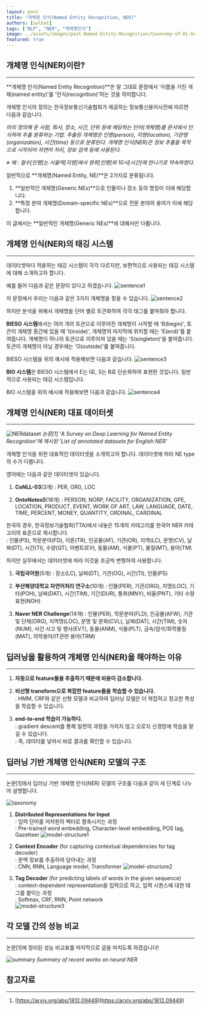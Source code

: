 ```yaml
---
layout: post 
title: "개체명 인식(Named Entity Recognition, NER)"
authors: [solbat]
tags: ["NLP", "NER", "개체명인식"]
image: ../assets/images/post-Named-Entity-Recognition/taxonomy-of-DL-based-NER.png
featured: true
---
```


## 개체명 인식(NER)이란?
---

**개체명 인식(Named Entity Recognition)**은 말 그대로 문장에서 '이름을 가진 개체(named entity)'를 '인식(recognition)'하는 것을 의미합니다.

개체명 인식의 정의는 한국정보통신기술협회가 제공하는 정보통신용어사전에 따르면 다음과 같습니다.

*미리 정의해 둔 사람, 회사, 장소, 시간, 단위 등에 해당하는 단어(개체명)를 문서에서 인식하여 추출 분류하는 기법. 추출된 개체명은 인명(person), 지명(location), 기관명(organization), 시간(time) 등으로 분류된다. 개체명 인식(NER)은 정보 추출을 목적으로 시작되어 자연어 처리, 정보 검색 등에 사용된다.*

*※ 예 : 철수[인명]는 서울역[지명]에서 영희[인명]와 10시[시간]에 만나기로 약속하였다.*

일반적으로 **개체명(Named Entity, NE)**은 2가지로 분류됩니다.

1) **일반적인 개체명(Generic NEs)**으로 인물이나 장소 등의 명칭이 이에 해당합니다.    
2) **특정 분야 개체명(Domain-specific NEs)**으로 전문 분야의 용어가 이에 해당합니다.

이 글에서는 **일반적인 개체명(Generic NEs)**에 대해서만 다룹니다.


## 개체명 인식(NER)의 태깅 시스템
---

데이터셋마다 적용하는 태깅 시스템이 각각 다르지만, 보편적으로 사용되는 태깅 시스템에 대해 소개하고자 합니다.

예를 들어 다음과 같은 문장이 있다고 하겠습니다.
![sentence1](../assets/images/post-Named-Entity-Recognition/sentence1.png)

이 문장에서 우리는 다음과 같은 3가지 개체명을 찾을 수 있습니다.
![sentence2](../assets/images/post-Named-Entity-Recognition/sentence2.png)

하지만 분석을 위해서 개체명을 단어 별로 토큰화하여 각각 태그를 붙여줘야 합니다.

**BIESO 시스템**에서는 여러 개의 토큰으로 이루어진 개체명이 시작할 때 'B(begin)', 토큰이 개체명 중간에 있을 때 'I(inside)', 개체명의 마지막에 위치할 때는 'E(end)'를 붙여줍니다. 개체명이 하나의 토큰으로 이루어져 있을 때는 'S(singleton)'을 붙여줍니다. 토큰이 개체명이 아닐 경우에는 'O(outside)'를 붙여줍니다.

BIESO 시스템을 위의 예시에 적용해보면 다음과 같습니다.
![sentence3](../assets/images/post-Named-Entity-Recognition/sentence3.png)

**BIO 시스템**은 BIESO 시스템에서 E는 I로, S는 B로 단순화하여 표현한 것입니다. 일반적으로 사용되는 태깅 시스템입니다. 

BIO 시스템을 위의 예시에 적용해보면 다음과 같습니다.
![sentence4](../assets/images/post-Named-Entity-Recognition/sentence4.png)


## 개체명 인식(NER) 대표 데이터셋
---

![NERdataset](../assets/images/post-Named-Entity-Recognition/list-of-annotated-datasets-for-English-NER.png)
*논문[1] 'A Survey on Deep Learning for Named Entity Recognition'에 제시된 'List of annotated datasets for English NER'*

개체명 인식을 위한 대표적인 데이터셋을 소개하고자 합니다. 데이터셋에 따라 NE type의 수가 다릅니다.

영어에는 다음과 같은 데이터셋이 있습니다.

1. **CoNLL-03**(3개) : PER, ORG, LOC    


2. **OntoNotes5**(18개) : PERSON, NORP, FACILITY, ORGANIZATION, GPE, LOCATION, PRODUCT, EVENT, WORK OF ART, LAW, LANGUAGE, DATE, TIME, PERCENT, MONEY, QUANTITY, ORDINAL, CARDINAL

한국의 경우, 한국정보기술협회(TTA)에서 내놓은 15개의 카테고리를 한국어 NER 카테고리의 표준으로 제시합니다.    
: 인물(PS), 학문분야(FD), 이론(TR), 인공물(AF), 기관(OR), 지역(LC), 문명(CV), 날짜(DT), 시간(TI), 수량(QT), 이벤트(EV), 동물(AM), 식물(PT), 물질(MT), 용어(TM)

하지만 실무에서는 데이터셋에 따라 이것을 조금씩 변형하여 사용합니다.

1. **국립국어원**(5개) : 장소(LC), 날짜(DT), 기관(OG), 시간(TI), 인물(PS) 


2. **부산해양대학교 자연어처리 연구소**(10개) : 인물(PER), 기관(ORG), 지명(LOC), 기타(POH), 날짜(DAT), 시간(TIM), 기간(DUR), 통화(MNY), 비율(PNT), 기타 수량표현(NOH)   


3. **Naver NER Challenge**(14개) : 인물(PER), 학문분야(FLD), 인공물(AFW), 기관 및 단체(ORG), 지역명(LOC), 문명 및 문화(CVL), 날짜(DAT), 시간(TIM), 숫자(NUM), 사건 사고 및 행사(EVT), 동물(ANM), 식물(PLT), 금속/암석/화학물질(MAT), 의학용어/IT관련 용어(TRM)


## 딥러닝을 활용하여 개체명 인식(NER)을 해야하는 이유
---

1. **자동으로 feature들을 추출하기 때문에 비용이 감소합니다.**


2. **비선형 transform으로 복잡한 feature들을 학습할 수 있습니다.**    
    : HMM, CRF와 같은 선형 모델과 비교하여 딥러닝 모델은 더 복잡하고 정교한 특성을 학습할 수 있습니다.
    

3. **end-to-end 학습이 가능하다.**    
    : gradient descent를 통해 일련의 과정을 거치지 않고 오로지 신경망에 학습을 맡길 수 있습니다.    
    : 즉, 데이터를 넣어서 바로 결과를 확인할 수 있습니다.


## 딥러닝 기반 개체명 인식(NER) 모델의 구조
---

논문[1]에서 딥러닝 기반 개체명 인식(NER) 모델의 구조를 다음과 같이 세 단계로 나누어 설명합니다.

![taxonomy](../assets/images/post-Named-Entity-Recognition/taxonomy-of-DL-based-NER.png)


1. **Distributed Representations for Input**    
    : 입력 단어를 저차원의 벡터로 함축시키는 과정    
    : Pre-trained word embedding, Character-level embedding, POS tag, Gazetteer
![model-structure1](../assets/images/post-Named-Entity-Recognition/cnn-and-rnn-based-models-for-extracting-character-level-representation.png)


2. **Context Encoder** (for capturing contextual dependencies for tag decoder)    
    : 문맥 정보를 추출하여 담아내는 과정    
    : CNN, RNN, Language model, Transformer
![model-structure2](../assets/images/post-Named-Entity-Recognition/rnn-based-context-encoder.png)


3. **Tag Decoder** (for predicting labels of words in the given sequence)    
    : context-dependent representation을 입력으로 하고, 입력 시퀀스에 대한 태그를 붙이는 과정    
    : Softmax, CRF, RNN, Point network    
![model-structure3](../assets/images/post-Named-Entity-Recognition/tag-decoders.png)


## 각 모델 간의 성능 비교
---

논문[1]에 정리된 성능 비교표를 마지막으로 글을 마치도록 하겠습니다!


![summary](../assets/images/post-Named-Entity-Recognition/summary-of-recent-works-on-neural-NER.png)
*Summary of recent works on neural NER*


## 참고자료
---

1. [https://arxiv.org/abs/1812.09449](https://arxiv.org/abs/1812.09449)